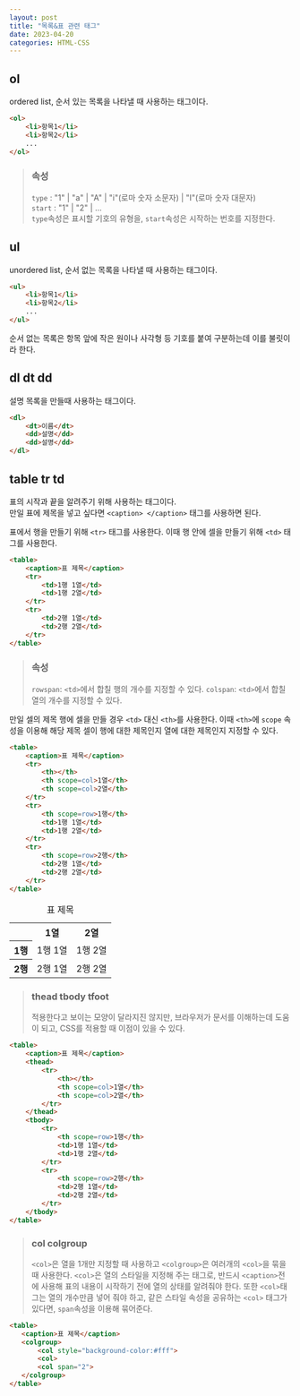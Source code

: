 ```yaml
---
layout: post
title: "목록&표 관련 태그"
date: 2023-04-20
categories: HTML-CSS
---
```


## ol
ordered list, 순서 있는 목록을 나타낼 때 사용하는 태그이다.  
``` html
<ol>
    <li>항목1</li>
    <li>항목2</li>
    ...
</ol>
```

> ### 속성
> `type` : "1" | "a" | "A" | "i"(로마 숫자 소문자) | "I"(로마 숫자 대문자)  
> `start` : "1" | "2" | ...  
> `type`속성은 표시할 기호의 유형을, `start`속성은 시작하는 번호를 지정한다.

## ul
unordered list, 순서 없는 목록을 나타낼 때 사용하는 태그이다.
``` html
<ul>
    <li>항목1</li>
    <li>항목2</li>
    ...
</ul>
```
순서 없는 목록은 항목 앞에 작은 원이나 사각형 등 기호를 붙여 구분하는데 이를 불릿이라 한다.

## dl dt dd
설명 목록을 만들때 사용하는 태그이다.
```html
<dl>
    <dt>이름</dt>
    <dd>설명</dd>
    <dd>설명</dd>
</dl>
```

## table tr td
표의 시작과 끝을 알려주기 위해 사용하는 태그이다.  
만일 표에 제목을 넣고 싶다면 `<caption> </caption>` 태그를 사용하면 된다.

표에서 행을 만들기 위해 `<tr>` 태그를 사용한다. 이때 행 안에 셀을 만들기 위해 `<td>` 태그를 사용한다.  
```html
<table>
    <caption>표 제목</caption>
    <tr>
        <td>1행 1열</td>
        <td>1행 2열</td>
    </tr>
    <tr>
        <td>2행 1열</td>
        <td>2행 2열</td>
    </tr>
</table>
```
> ### 속성
> `rowspan`: `<td>`에서 합칠 행의 개수를 지정할 수 있다.
> `colspan`: `<td>`에서 합칠 열의 개수를 지정할 수 있다.

만일 셀의 제목 행에 셀을 만들 경우 `<td>` 대신 `<th>`를 사용한다. 이때 `<th>`에 `scope` 속성을 이용해 해당 제목 셀이 행에 대한 제목인지 열에 대한 제목인지 지정할 수 있다.

``` html
<table>
    <caption>표 제목</caption>
    <tr>
        <th></th>
        <th scope=col>1열</th>
        <th scope=col>2열</th>
    </tr>
    <tr>
        <th scope=row>1행</th>
        <td>1행 1열</td>
        <td>1행 2열</td>
    </tr>
    <tr>
        <th scope=row>2행</th>
        <td>2행 1열</td>
        <td>2행 2열</td>
    </tr>
</table>
```

<table>
    <caption>표 제목</caption>
    <tr>
        <th></th>
        <th scope=col>1열</th>
        <th scope=col>2열</th>
    </tr>
    <tr>
        <th scope=row>1행</th>
        <td>1행 1열</td>
        <td>1행 2열</td>
    </tr>
    <tr>
        <th scope=row>2행</th>
        <td>2행 1열</td>
        <td>2행 2열</td>
    </tr>
</table>

> ### thead tbody tfoot
> 적용한다고 보이는 모양이 달라지진 않지만, 브라우저가 문서를 이해하는데 도움이 되고, CSS를 적용할 때 이점이 있을 수 있다.  

``` html
<table>
    <caption>표 제목</caption>
    <thead>
        <tr>
            <th></th>
            <th scope=col>1열</th>
            <th scope=col>2열</th>
        </tr>
    </thead>
    <tbody>
        <tr>
            <th scope=row>1행</th>
            <td>1행 1열</td>
            <td>1행 2열</td>
        </tr>
        <tr>
            <th scope=row>2행</th>
            <td>2행 1열</td>
            <td>2행 2열</td>
        </tr>
    </tbody>
</table>
```

> ### col colgroup
> `<col>`은 열을 1개만 지정할 때 사용하고 `<colgroup>`은 여러개의 `<col>`을 묶을 때 사용한다.
> `<col>`은 열의 스타일을 지정해 주는 태그로, 반드시 `<caption>`전에 사용해 표의 내용이 시작하기 전에 열의 상태를 알려줘야 한다.
> 또한 `<col>`태그는 열의 개수만큼 넣어 줘야 하고, 같은 스타일 속성을 공유하는 `<col>` 태그가 있다면, `span`속성을 이용해 묶어준다.

 ``` html
<table>
    <caption>표 제목</caption>
    <colgroup>
        <col style="background-color:#fff">
        <col>
        <col span="2">
    </colgroup>
</table>
```
